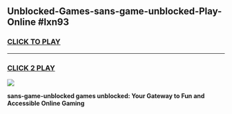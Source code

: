 
## Unblocked-Games-sans-game-unblocked-Play-Online #lxn93
<h3>
<a href="https://news.freeplayer.one?title=sans-game-unblocked&ref=3">CLICK TO PLAY</a></h3>
<hr>

<h3>
<a href="https://news.freeplayer.one?title=sans-game-unblocked&ref=3">CLICK 2 PLAY</a>
  
</h3>

<a href="https://news.freeplayer.one?title=sans-game-unblocked&ref=3"><img src="https://clearcache.store/games.png"></a>


**sans-game-unblocked games unblocked: Your Gateway to Fun and Accessible Online Gaming**
